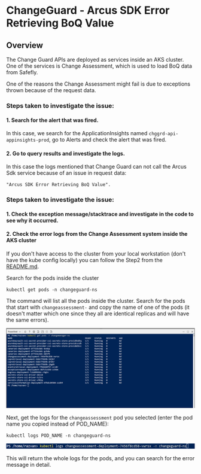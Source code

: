 # ChangeGuard - Arcus SDK Error Retrieving BoQ Value

## Overview

The Change Guard APIs are deployed as services inside an AKS cluster.
One of the services is Change Assessment, which is used to load BoQ data from Safefly.

One of the reasons the Change Assessment might fail is due to exceptions thrown because of the request data.

### Steps taken to investigate the issue:

#### 1. Search for the alert that was fired.
In this case, we search for the ApplicationInsights named `chggrd-api-appinsights-prod`, go to Alerts and check the alert that was fired.

#### 2. Go to query results and investigate the logs.
In this case the logs mentioned that Change Guard can not call the Arcus Sdk service because of an issue in request data:
```
"Arcus SDK Error Retrieving BoQ Value".
```

### Steps taken to investigate the issue:

#### 1. Check the exception message/stacktrace and investigate in the code to see why it occurred.


#### 2. Check the error logs from the Change Assessment system inside the AKS cluster

If you don't have access to the cluster from your local workstation (don't have the kube config locally) you can follow the Step2 from the [README.md](https://msazure.visualstudio.com/One/_git/FCM-ChangeManager?path=/src/README.md).

Search for the pods inside the cluster
```
kubectl get pods -n changeguard-ns
 ```
The command will list all the pods inside the cluster. Search for the pods that start with `changeassessment-` and copy the name of one of the pods (it doesn't matter which one 
since they all are identical replicas and will have the same errors).

![Kusto Details](media/ChangeAssessment/change_assessmentpods.png)

Next, get the logs for the `changeassessment` pod you selected (enter the pod name you copied instead of POD_NAME):
```
kubectl logs POD_NAME -n changeguard-ns
 ```

![Kusto Details](media/ChangeAssessment/change_assessmentpods_2.png)

This will return the whole logs for the pods, and you can search for the error message in detail.